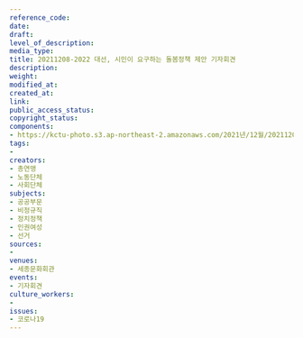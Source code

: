```yaml
---
reference_code: 
date: 
draft: 
level_of_description: 
media_type: 
title: 20211208-2022 대선, 시민이 요구하는 돌봄정책 제안 기자회견
description: 
weight: 
modified_at: 
created_at: 
link: 
public_access_status: 
copyright_status: 
components:
- https://kctu-photo.s3.ap-northeast-2.amazonaws.com/2021년/12월/20211208-2022+대선,+시민이+요구하는+돌봄정책+제안+기자회견/_5D40130.jpg
tags:
- 
creators:
- 총연맹
- 노동단체
- 사회단체
subjects:
- 공공부문
- 비정규직
- 정치정책
- 인권여성
- 선거
sources:
- 
venues:
- 세종문화회관
events:
- 기자회견
culture_workers:
- 
issues:
- 코로나19
---
```

